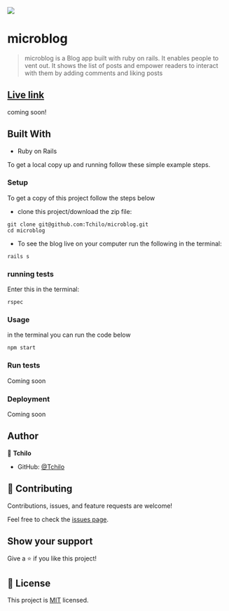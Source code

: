 ![](https://img.shields.io/badge/Microverse-blueviolet)

# microblog

> microblog is a Blog app built with ruby on rails. It enables people to vent out. It shows the list of posts and empower readers to interact with them by adding comments and liking posts

## [Live link]()
coming soon!

## Built With

- Ruby on Rails

To get a local copy up and running follow these simple example steps.


### Setup
To get a copy of this project follow the steps below
- clone this project/download the zip file:
```
git clone git@github.com:Tchilo/microblog.git
cd microblog
```
- To see the blog live on your computer run the following in the terminal:

```
rails s
```

### running tests
Enter this in the terminal:
```
rspec
```

### Usage
in the terminal you can run the code below
```
npm start
```
### Run tests
Coming soon

### Deployment
Coming soon



## Author

👤 **Tchilo**

- GitHub: [@Tchilo](https://github.com/Tchilo)

## 🤝 Contributing

Contributions, issues, and feature requests are welcome!

Feel free to check the [issues page](../../issues/).

## Show your support

Give a ⭐️ if you like this project!


## 📝 License

This project is [MIT](./MIT.md) licensed.


